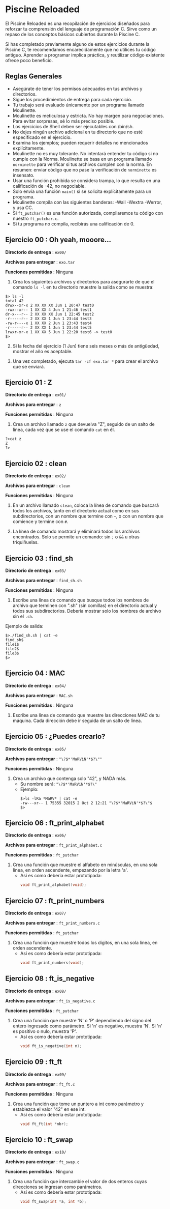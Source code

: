 # Piscine Reloaded

El Piscine Reloaded es una recopilación de ejercicios diseñados para reforzar tu comprensión del lenguaje de programación C. Sirve como un repaso de los conceptos básicos cubiertos durante la Piscine C.

Si has completado previamente alguno de estos ejercicios durante la Piscine C, te recomendamos encarecidamente que no utilices tu código antiguo. Aprender a programar implica práctica, y reutilizar código existente ofrece poco beneficio.

## Reglas Generales

- Asegúrate de tener los permisos adecuados en tus archivos y directorios.
- Sigue los procedimientos de entrega para cada ejercicio.
- Tu trabajo será evaluado únicamente por un programa llamado Moulinette.
- Moulinette es meticulosa y estricta. No hay margen para negociaciones. Para evitar sorpresas, sé lo más preciso posible.
- Los ejercicios de Shell deben ser ejecutables con /bin/sh.
- No dejes ningún archivo adicional en tu directorio que no esté especificado en el ejercicio.
- Examina los ejemplos; pueden requerir detalles no mencionados explícitamente.
- Moulinette no es muy tolerante. No intentará entender tu código si no cumple con la Norma. Moulinette se basa en un programa llamado `norminette` para verificar si tus archivos cumplen con la norma. En resumen: enviar código que no pase la verificación de `norminette` es insensato.
- Usar una función prohibida se considera trampa, lo que resulta en una calificación de -42, no negociable.
- Solo envía una función `main()` si se solicita explícitamente para un programa.
- Moulinette compila con las siguientes banderas: -Wall -Wextra -Werror, y usa CC.
- Si `ft_putchar()` es una función autorizada, compilaremos tu código con nuestro `ft_putchar.c`.
- Si tu programa no compila, recibirás una calificación de 0.

## Ejercicio 00 : Oh yeah, mooore...

**Directorio de entrega** : `ex00/`

**Archivos para entregar** : `exo.tar`

**Funciones permitidas** : Ninguna

1. Crea los siguientes archivos y directorios para asegurarte de que el comando `ls -l` en tu directorio muestre la salida como se muestra:

```
$> ls -l
total 42
drwx--xr-x 2 XX XX XX Jun 1 20:47 test0
-rwx--xr-- 1 XX XX 4 Jun 1 21:46 test1
dr-x---r-- 2 XX XX XX Jun 1 22:45 test2
-r-----r-- 2 XX XX 1 Jun 1 23:44 test3
-rw-r----x 1 XX XX 2 Jun 1 23:43 test4
-r-----r-- 2 XX XX 1 Jun 1 23:44 test5
lrwxr-xr-x 1 XX XX 5 Jun 1 22:20 test6 -> test0
$>
```

2. Si la fecha del ejercicio (1 Jun) tiene seis meses o más de antigüedad, mostrar el año es aceptable.

3. Una vez completado, ejecuta `tar -cf exo.tar *` para crear el archivo que se enviará.


## Ejercicio 01 : Z

**Directorio de entrega** : `ex01/`

**Archivos para entregar** : `z`

**Funciones permitidas** : Ninguna

1. Crea un archivo llamado `z` que devuelva "Z", seguido de un salto de línea, cada vez que se use el comando `cat` en él.

```
?>cat z
Z
?>
```

## Ejercicio 02 : clean

**Directorio de entrega** : `ex02/`

**Archivos para entregar** : `clean`

**Funciones permitidas** : Ninguna

1. En un archivo llamado `clean`, coloca la línea de comando que buscará todos los archivos, tanto en el directorio actual como en sus subdirectorios, con un nombre que termine con `~`, o con un nombre que comience y termine con `#`.

2. La línea de comando mostrará y eliminará todos los archivos encontrados. Solo se permite un comando: sin `;` o `&&` u otras triquiñuelas.


## Ejercicio 03 : find_sh

**Directorio de entrega** : `ex03/`

**Archivos para entregar** : `find_sh.sh`

**Funciones permitidas** : Ninguna

1. Escribe una línea de comando que busque todos los nombres de archivo que terminen con ".sh" (sin comillas) en el directorio actual y todos sus subdirectorios. Debería mostrar solo los nombres de archivo sin el `.sh`.

Ejemplo de salida:

```
$>./find_sh.sh | cat -e
find_sh$
file1$
file2$
file3$
$>
```

## Ejercicio 04 : MAC

**Directorio de entrega** : `ex04/`

**Archivos para entregar** : `MAC.sh`

**Funciones permitidas** : Ninguna

1. Escribe una línea de comando que muestre las direcciones MAC de tu máquina. Cada dirección debe ir seguida de un salto de línea.

## Ejercicio 05 : ¿Puedes crearlo?


**Directorio de entrega** : `ex05/`

**Archivos para entregar** : `"\?$*'MaRViN'*$?\""`

**Funciones permitidas** : Ninguna

1. Crea un archivo que contenga solo "42", y NADA más.
   - Su nombre será: `"\?$*'MaRViN'*$?\"`
   - Ejemplo:
     ```
     $>ls -lRa *MaRV* | cat -e
     -rw---xr-- 1 75355 32015 2 Oct 2 12:21 "\?$*'MaRViN'*$?\"$
     $>
     ```

## Ejercicio 06 : ft_print_alphabet

**Directorio de entrega** : `ex06/`

**Archivos para entregar** : `ft_print_alphabet.c`

**Funciones permitidas** : `ft_putchar`

1. Crea una función que muestre el alfabeto en minúsculas, en una sola línea, en orden ascendente, empezando por la letra 'a'.
   - Así es como debería estar prototipada:
     ```c
     void ft_print_alphabet(void);
     ```

## Ejercicio 07 : ft_print_numbers

**Directorio de entrega** : `ex07/`

**Archivos para entregar** : `ft_print_numbers.c`

**Funciones permitidas** : `ft_putchar`

1. Crea una función que muestre todos los dígitos, en una sola línea, en orden ascendente.
   - Así es como debería estar prototipada:
     ```c
     void ft_print_numbers(void);
     ```

## Ejercicio 08 : ft_is_negative

**Directorio de entrega** : `ex08/`

**Archivos para entregar** : `ft_is_negative.c`

**Funciones permitidas** : `ft_putchar`

1. Crea una función que muestre 'N' o 'P' dependiendo del signo del entero ingresado como parámetro. Si 'n' es negativo, muestra 'N'. Si 'n' es positivo o nulo, muestra 'P'.
   - Así es como debería estar prototipada:
     ```c
     void ft_is_negative(int n);
     ```

## Ejercicio 09 : ft_ft

**Directorio de entrega** : `ex09/`

**Archivos para entregar** : `ft_ft.c`

**Funciones permitidas** : Ninguna

1. Crea una función que tome un puntero a int como parámetro y establezca el valor "42" en ese int.
   - Así es como debería estar prototipada:
     ```c
     void ft_ft(int *nbr);
     ```

## Ejercicio 10 : ft_swap

**Directorio de entrega** : `ex10/`

**Archivos para entregar** : `ft_swap.c`

**Funciones permitidas** : Ninguna

1. Crea una función que intercambie el valor de dos enteros cuyas direcciones se ingresan como parámetros.
   - Así es como debería estar prototipada:
     ```c
     void ft_swap(int *a, int *b);
     ```


